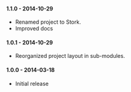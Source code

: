 
#### 1.1.0 - 2014-10-29
 - Renamed project to Stork.
 - Improved docs

#### 1.0.1 - 2014-10-29
 - Reorganized project layout in sub-modules.

#### 1.0.0 - 2014-03-18
 - Initial release
